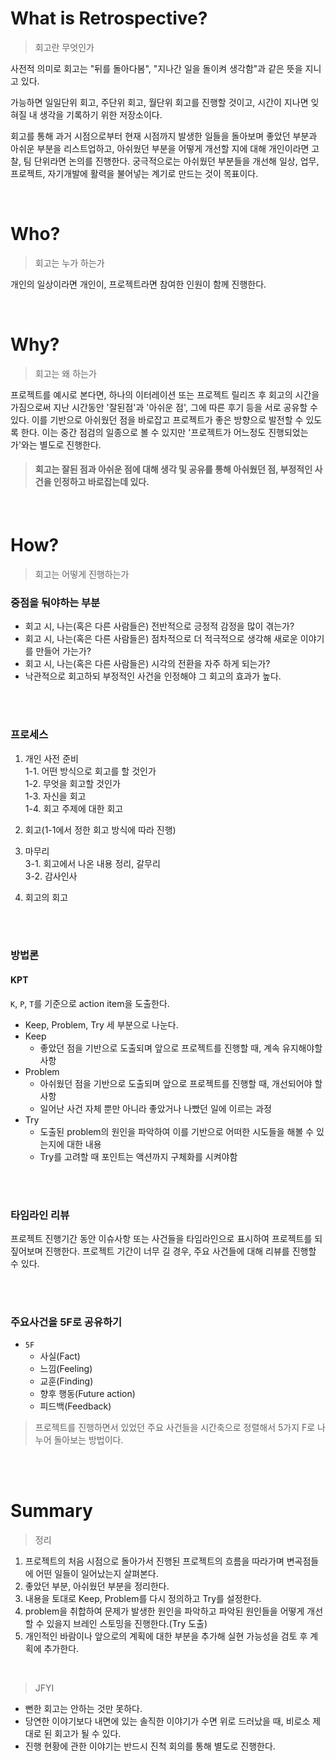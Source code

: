 # What is Retrospective?

> 회고란 무엇인가

사전적 의미로 회고는 "뒤를 돌아다봄", "지나간 일을 돌이켜 생각함"과 같은 뜻을 지니고 있다.

가능하면 일일단위 회고, 주단위 회고, 월단위 회고를 진행할 것이고, 시간이 지나면 잊혀질 내 생각을 기록하기 위한 저장소이다.

회고를 통해 과거 시점으로부터 현재 시점까지 발생한 일들을 돌아보며 좋았던 부분과 아쉬운 부분을 리스트업하고, 아쉬웠던 부분을 어떻게 개선할 지에 대해 개인이라면 고찰, 팀 단위라면 논의를 진행한다. 궁극적으로는 아쉬웠던 부분들을 개선해 일상, 업무,프로젝트, 자기개발에 활력을 불어넣는 계기로 만드는 것이 목표이다.

<br />

# Who?

> 회고는 누가 하는가

개인의 일상이라면 개인이, 프로젝트라면 참여한 인원이 함께 진행한다.

<br />

# Why?

> 회고는 왜 하는가

프로젝트를 예시로 본다면, 하나의 이터레이션 또는 프로젝트 릴리즈 후 회고의 시간을 가짐으로써 지난 시간동안 '잘된점'과 '아쉬운 점', 그에 따른 후기 등을 서로 공유할 수 있다. 이를 기반으로 아쉬웠던 점을 바로잡고 프로젝트가 좋은 방향으로 발전할 수 있도록 한다. 이는 중간 점검의 일종으로 볼 수 있지만 '프로젝트가 어느정도 진행되었는가'와는 별도로 진행한다.

> #### <strong>회고는 잘된 점과 아쉬운 점에 대해 생각 및 공유를 통해 아쉬웠던 점, 부정적인 사건을 인정하고 바로잡는데 있다.</strong>

<br />

# How?

> 회고는 어떻게 진행하는가

### <strong>중점을 둬야하는 부분</strong>

- 회고 시, 나는(혹은 다른 사람들은) 전반적으로 긍정적 감정을 많이 겪는가?
- 회고 시, 나는(혹은 다른 사람들은) 점차적으로 더 적극적으로 생각해 새로운 이야기를 만들어 가는가?
- 회고 시, 나는(혹은 다른 사람들은) 시각의 전환을 자주 하게 되는가?
- 낙관적으로 회고하되 부정적인 사건을 인정해야 그 회고의 효과가 높다.

<br />
<br />

### 프로세스

1. 개인 사전 준비 <br />
   1-1. 어떤 방식으로 회고를 할 것인가<br />
   1-2. 무엇을 회고할 것인가 <br />
   1-3. 자신을 회고 <br />
   1-4. 회고 주제에 대한 회고 <br />

1. 회고(1-1에서 정한 회고 방식에 따라 진행)

1. 마무리 <br />
   3-1. 회고에서 나온 내용 정리, 갈무리 <br />
   3-2. 감사인사
1. 회고의 회고

<br />
<br />

### 방법론

#### KPT

`K`, `P`, `T`를 기준으로 action item을 도출한다.

- Keep, Problem, Try 세 부분으로 나눈다.
- Keep
  - 좋았던 점을 기반으로 도출되며 앞으로 프로젝트를 진행할 때, 계속 유지해야할 사항
- Problem
  - 아쉬웠던 점을 기반으로 도출되며 앞으로 프로젝트를 진행할 때, 개선되어야 할 사항
  - 일어난 사건 자체 뿐만 아니라 좋았거나 나빴던 일에 이르는 과정
- Try
  - 도출된 problem의 원인을 파악하여 이를 기반으로 어떠한 시도들을 해볼 수 있는지에 대한 내용
  - Try를 고려할 때 포인트는 액션까지 구체화를 시켜야함

<br />
<br />

### 타임라인 리뷰

프로젝트 진행기간 동안 이슈사항 또는 사건들을 타임라인으로 표시하여 프로젝트를 되짚어보며 진행한다. 프로젝트 기간이 너무 길 경우, 주요 사건들에 대해 리뷰를 진행할 수 있다.

<br />
<br />

### 주요사건을 5F로 공유하기

- `5F`
  - 사실(Fact)
  - 느낌(Feeling)
  - 교훈(Finding)
  - 향후 행동(Future action)
  - 피드백(Feedback)

> 프로젝트를 진행하면서 있었던 주요 사건들을 시간축으로 정렬해서 5가지 F로 나누어 돌아보는 방법이다.

<br />
<br />

# Summary

> 정리

1. 프로젝트의 처음 시점으로 돌아가서 진행된 프로젝트의 흐름을 따라가며 변곡점들에 어떤 일들이 일어났는지 살펴본다.
1. 좋았던 부분, 아쉬웠던 부분을 정리한다.
1. 내용을 토대로 Keep, Problem를 다시 정의하고 Try를 설정한다.
1. problem을 취합하여 문제가 발생한 원인을 파악하고 파악된 원인들을 어떻게 개선할 수 있을지 브레인 스토밍을 진행한다.(Try 도출)
1. 개인적인 바람이나 앞으로의 계획에 대한 부분을 추가해 실현 가능성을 검토 후 계획에 추가한다.

<br/>

> JFYI

- 뻔한 회고는 안하는 것만 못하다.
- 당연한 이야기보다 내면에 있는 솔직한 이야기가 수면 위로 드러났을 때, 비로소 제대로 된 회고가 될 수 있다.
- 진행 현황에 관한 이야기는 반드시 진척 회의를 통해 별도로 진행한다.
